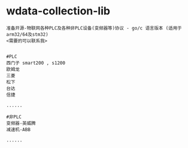 # wdata-collection-lib

```
准备开源-物联网各种PLC及各种非PLC设备(变频器等)协议 - go/c 语言版本 (适用于arm32/64及stm32)
<需要的可以联系我>
```

```

#PLC
西门子 smart200 , s1200 
欧姆龙
三菱
松下
台达
信捷

......

#非PLC
变频器-英威腾
减速机-ABB

......

```
